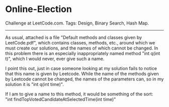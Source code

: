 # Online-Election
Challenge at LeetCode.com. Tags: Design, Binary Search, Hash Map.

--------------------------------------------------------------------------------------------------------------------------------------------

As usual, attached is a file "Default methods and classes given by LeetCode.pdf", which contains classes, methods, etc., around which we must create our solutions, and the names of which cannot be changed. In this problem there is an especially inappropriately named method "int q(int t)", which I would never, ever give such a name.

I point this out, just in case someone looking at my solution fails to notice that this name is given by Leetcode. While the name of the methods given by Leetcode cannot be changed, the names of the parameters can, so in my solution it is "int q(int time)".

If I am to give a name to this method, it would be something of the sort: <br/>"int findTopVotedCandidateAtSelectedTime(int time)"
